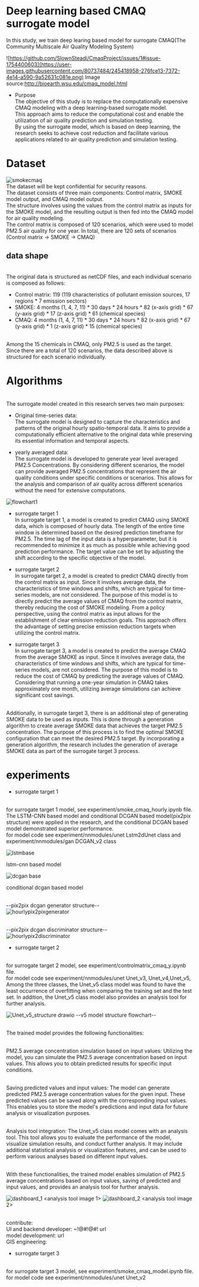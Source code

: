 # Deep learning based CMAQ surrogate model

In this study, we train deep learing based model for surrogate CMAQ(The Community Multiscale Air Quality Modeling System)

![https://github.com/SlownSteadi/CmaqProject/issues/1#issue-1754400603](https://user-images.githubusercontent.com/80737484/245418958-276fce13-7372-4e14-a590-9a52631c081e.png)
Image source:http://bioearth.wsu.edu/cmaq_model.html


* Purpose
<br> The objective of this study is to replace the computationally expensive CMAQ modeling with a deep learning-based surrogate model. 
<br> This approach aims to reduce the computational cost and enable the utilization of air quality prediction and simulation testing. 
<br> By using the surrogate model, which is based on deep learning, the research seeks to achieve cost reduction and facilitate various applications related to air quality prediction and simulation testing.

# Dataset

![smokecmaq](https://github.com/SlownSteadi/CmaqProject/assets/80737484/7f92388f-2881-4648-8cf4-70edb889f262)
<br>The dataset will be kept confidential for security reasons.
<br>The dataset consists of three main components: Control matrix, SMOKE model output, and CMAQ model output.
<br>The structure involves using the values from the control matrix as inputs for the SMOKE model, and the resulting output is then fed into the CMAQ model for air quality modeling.
<br>The control matrix is composed of 120 scenarios, which were used to model PM2.5 air quality for one year.
In total, there are 120 sets of scenarios (Control matrix -> SMOKE -> CMAQ)

## data shape

<br>The original data is structured as netCDF files, and each individual scenario is composed as follows:

* Control matrix: 119 (119 characteristics of pollutant emission sources, 17 regions * 7 emission sectors)
* SMOKE: 4 months (1, 4, 7, 11) * 30 days * 24 hours * 82 (x-axis grid) * 67 (y-axis grid) * 17 (z-axis grid) * 61 (chemical species)
* CMAQ: 4 months (1, 4, 7, 11) * 30 days * 24 hours * 82 (x-axis grid) * 67 (y-axis grid) * 1 (z-axis grid) * 15 (chemical species)

<br>Among the 15 chemicals in CMAQ, only PM2.5 is used as the target.
<br>Since there are a total of 120 scenarios, the data described above is structured for each scenario individually.

# Algorithms
<br> The surrogate model created in this research serves two main purposes:


* Original time-series data:
<br> The surrogate model is designed to capture the characteristics and patterns of the original hourly spatio-temporal data. It aims to provide a computationally efficient alternative to the original data while preserving its essential information and temporal aspects.

* yearly averaged data: 
<br> The surrogate model is developed to generate year level averaged PM2.5 Concentrations. By considering different scenarios, the model can provide averaged PM2.5 concentrations that represent the air quality conditions under specific conditions or scenarios. This allows for the analysis and comparison of air quality across different scenarios without the need for extensive computations.

![flowchart1](https://github.com/SlownSteadi/CmaqProject/assets/80737484/f1d10e9e-9528-42fe-acc5-32e648c65506)

* surrogate target 1
<br> In surrogate target 1, a model is created to predict CMAQ using SMOKE data, which is composed of hourly data. The length of the entire time window is determined based on the desired prediction timeframe for PM2.5. The time lag of the input data is a hyperparameter, but it is recommended to minimize it as much as possible while achieving good prediction performance. The target value can be set by adjusting the shift according to the specific objective of the model.

* surrogate target 2
<br> In surrogate target 2, a model is created to predict CMAQ directly from the control matrix as input. Since it involves average data, the characteristics of time windows and shifts, which are typical for time-series models, are not considered. The purpose of this model is to directly predict the average values of CMAQ from the control matrix, thereby reducing the cost of SMOKE modeling. From a policy perspective, using the control matrix as input allows for the establishment of clear emission reduction goals. This approach offers the advantage of setting precise emission reduction targets when utilizing the control matrix.

* surrogate target 3
<br> In surrogate target 3, a model is created to predict the average CMAQ from the average SMOKE as input. Since it involves average data, the characteristics of time windows and shifts, which are typical for time-series models, are not considered. The purpose of this model is to reduce the cost of CMAQ by predicting the average values of CMAQ. Considering that running a one-year simulation in CMAQ takes approximately one month, utilizing average simulations can achieve significant cost savings.

<br> Additionally, in surrogate target 3, there is an additional step of generating SMOKE data to be used as inputs. This is done through a generation algorithm to create average SMOKE data that achieves the target PM2.5 concentration. The purpose of this process is to find the optimal SMOKE configuration that can meet the desired PM2.5 target. By incorporating a generation algorithm, the research includes the generation of average SMOKE data as part of the surrogate target 3 process.

# experiments

* surrogate target 1

<br> for surrogate target 1 model, see experiment/smoke_cmaq_hourly.ipynb file.
<br> The LSTM-CNN based model and conditional DCGAN based model(pix2pix structure) were applied in the research, and the conditional DCGAN based model demonstrated superior performance.
<br> for model code see experiment/nnmodules/unet Lstm2dUnet class and experiment/nnmodules/gan DCGAN_v2 class

![lstmbase](https://github.com/SlownSteadi/CmaqProject/assets/80737484/922cdf01-7c86-4c2a-83b2-b76d166e3659)

lstm-cnn based model

![dcgan base](https://github.com/SlownSteadi/CmaqProject/assets/80737484/24953440-587e-430f-8133-0fcfbbd990ec)

conditional dcgan based model 

<br>--pix2pix dcgan generator structure--
<br>![hourlypix2pixgenerator](https://github.com/SlownSteadi/CmaqProject/assets/80737484/fb25af09-3aa0-44d3-b12b-f024e8446207)

<br>--pix2pix dcgan discriminator structure--
<br>![hourlypix2discriminator](https://github.com/SlownSteadi/CmaqProject/assets/80737484/8188d114-0a6b-4f2a-a386-2e1b208ad87a)


* surrogate target 2

<br> for surrogate target 2 model, see experiment/controlmatrix_cmaq_y.ipynb file.
<br> for model code see experiment/nnmodules/unet Unet_v3, Unet_v4,Unet_v5,
<br> Among the three classes, the Unet_v5 class model was found to have the least occurrence of overfitting when comparing the training set and the test set. In addition, the Unet_v5 class model also provides an analysis tool for further analysis.

![Unet_v5_structure drawio](https://github.com/SlownSteadi/CmaqProject/assets/80737484/3f704c84-3dbe-4fc2-a83d-76294ca86ff9)
--v5 model structure flowchart--

<br>The trained model provides the following functionalities:

<br>PM2.5 average concentration simulation based on input values: Utilizing the model, you can simulate the PM2.5 average concentration based on input values. This allows you to obtain predicted results for specific input conditions.

<br>Saving predicted values and input values: The model can generate predicted PM2.5 average concentration values for the given input. These predicted values can be saved along with the corresponding input values. This enables you to store the model's predictions and input data for future analysis or visualization purposes.

<br>Analysis tool integration: The Unet_v5 class model comes with an analysis tool. This tool allows you to evaluate the performance of the model, visualize simulation results, and conduct further analysis. It may include additional statistical analysis or visualization features, and can be used to perform various analyses based on different input values.

<br>With these functionalities, the trained model enables simulation of PM2.5 average concentrations based on input values, saving of predicted and input values, and provides an analysis tool for further analysis.

![dashboard_1](https://github.com/SlownSteadi/CmaqProject/assets/80737484/d90d5399-7d82-4a27-8c3d-64594eff2fdc)
<analysis tool image 1>
![dashboard_2](https://github.com/SlownSteadi/CmaqProject/assets/80737484/a23811ce-54fd-47aa-bc51-ff6e6300b9f1)
<analysis tool image 2>

<br>contribute:
<br>UI and backend developer: ~!@#!@#! url
<br>model development: url
<br>GIS engineering:



* surrogate target 3

<br> for surrogate target 3 model, see experiment/smoke_cmaq_model.ipynb file.
<br> for model code see experiment/nnmodules/unet Unet_v2






